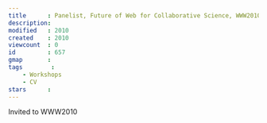 ```yaml
---
title      : Panelist, Future of Web for Collaborative Science, WWW2010, Raleigh, NC.
description: 
modified   : 2010
created    : 2010
viewcount  : 0
id         : 657
gmap       : 
tags        :
    - Workshops
    - CV
stars      : 
---
```


Invited to WWW2010
